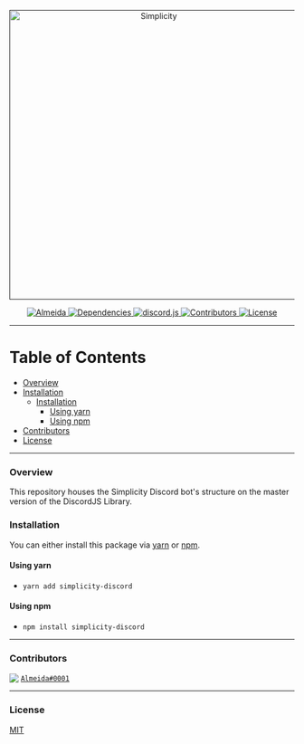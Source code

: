 <p align="center">
  <a title="Simplicity Discord server" href="" target="_blank">
    <img src="https://i.imgur.com/dnwEZhc.png" width="512" alt="Simplicity" />
  </a>
</p>
<p align="center">
  <a title="Code Style" href="https://www.npmjs.com/package/eslint-config-almeida" target="_blank">
    <img src="https://img.shields.io/badge/code%20style-almeida-brightgreen.svg?style=flat-square" alt="Almeida">
  </a>
  <a title="Dependencies" href="https://david-dm.org/SimplicityDiscord/simplicity-discord" target="_blank">
    <img src="https://david-dm.org/SimplicityDiscord/simplicity-discord.svg?style=flat-square" alt="Dependencies">
  </a>
  <a title="Library" target="_blank" href="https://discord.js.org/#/">
    <img src="https://img.shields.io/badge/library-discord.js-blue.svg?style=flat-square" alt="discord.js">
  </a>
  <a title="Contributors" href="https://github.com/SimplicityDiscord/simplicity-discord/contributors" target="_blank">
    <img src="https://img.shields.io/github/contributors/SimplicityDiscord/simplicity-discord.svg?style=flat-square" alt="Contributors" />
  </a>
  <a title="License" href="https://github.com/dbm-network/mods/blob/master/LICENSE.md" target="_blank">
    <img src="https://img.shields.io/github/license/dbm-network/mods.svg?style=flat-square" alt="License" />
  </a>
</p>

** **

# Table of Contents

- [Overview](#overview)
- [Installation](#installation)
  - [Installation](#installation)
    - [Using yarn](#using-yarn)
    - [Using npm](#using-npm)
- [Contributors](#contributors)
- [License](#license)
** **

### Overview

This repository houses the Simplicity Discord bot's structure on the master version of the DiscordJS Library.

### Installation

You can either install this package via [yarn](#using-yarn) or [npm](#using-npm). 

#### Using yarn

- `yarn add simplicity-discord`

#### Using npm

- `npm install simplicity-discord`

** **

### Contributors

<div>
  <img src="https://cdn.discordapp.com/avatars/385132696135008259/a_7e7e39d2c1d00ba12352a916e3ae3af2.gif?size=20" style="vertical-align:bottom;" />
  <a href="https://discordapp.com/users/385132696135008259"><code>Almeida#0001</code></a>
</div>

** **

### License
[MIT](LICENSE)
